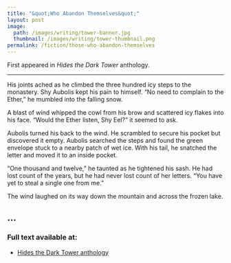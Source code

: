 ```yaml
---
title: "&quot;Who Abandon Themselves&quot;"
layout: post
image:
  path: /images/writing/tower-banner.jpg
  thumbnail: /images/writing/tower-thumbnail.png
permalink: /fiction/those-who-abandon-themselves
---
```

First appeared in *Hides the Dark Tower* anthology.

---

His joints ached as he climbed the three hundred icy steps to the monastery.  Shy Aubolis kept his pain to himself.  “No need to complain to the Ether,” he mumbled into the falling snow.

A blast of wind whipped the cowl from his brow and scattered icy flakes into his face.  “Would the Ether listen, Shy Eel?” it seemed to ask.

Aubolis turned his back to the wind.  He scrambled to secure his pocket but discovered it empty.  Aubolis searched the steps and found the green envelope stuck to a nearby patch of wet ice.  With his tail, he snatched the letter and moved it to an inside pocket.

“One thousand and twelve,” he taunted as he tightened his sash.  He had lost count of the years, but he had never lost count of her letters.  “You have yet to steal a single one from me.”

The wind laughed on its way down the mountain and across the frozen lake.

...
---
### Full text available at:
- [Hides the Dark Tower anthology](https://www.amazon.com/Hides-Dark-Tower-Richard-Chizmar-ebook/dp/B015HKC5RS)
